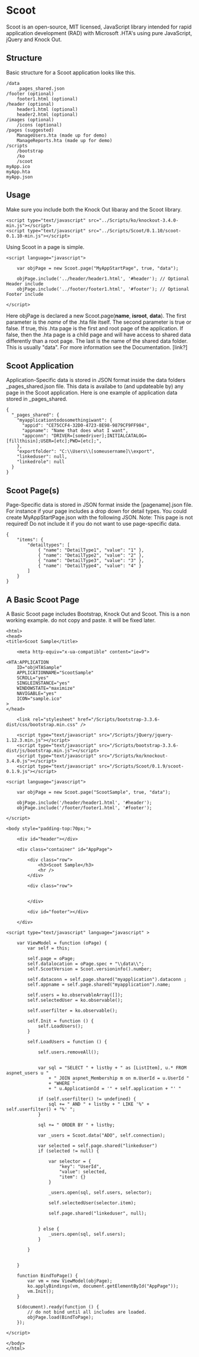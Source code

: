 # Scoot
Scoot is an open-source, MIT licensed, JavaScript library intended for rapid application development (RAD) with Microsoft 
.HTA's using pure JavaScript, jQuery and Knock Out. 

Structure
---------

Basic structure for a Scoot application looks like this.

	/data
		_pages_shared.json
	/footer (optional)
		footer1.html (optional)
	/header (optional)
		header1.html (optional)
		header2.html (optional)
	/images (optional)
		/icons (optional)
	/pages (suggested)
		ManageUsers.hta (made up for demo)
		ManageReports.hta (made up for demo)
	/scripts
		/bootstrap
		/ko
		/scoot
	myApp.ico
	myApp.hta
	myApp.json

Usage
-----

Make sure you include both the Knock Out libaray and the Scoot library.

    <script type="text/javascript" src="../Scripts/ko/knockout-3.4.0-min.js"></script>
    <script type="text/javascript" src="../Scripts/Scoot/0.1.10/scoot-0.1.10-min.js"></script>

Using Scoot in a page is simple.

	<script language="javascript">

		var objPage = new Scoot.page("MyAppStartPage", true, "data");

		objPage.include('../header/header1.html', '#header'); // Optional Header include
		objPage.include('../footer/footer1.html', '#footer'); // Optional Footer include
    
	</script>

Here objPage is declared a new Scoot.page(**name**, **isroot**, **data**). The first parameter is the *name* of the .hta file itself. The second parameter is
true or false. If true, this .hta page is the first and root page of the application. If false, then the .hta page is a child
page and will have access to shared data differently than a root page. The last is the name of the shared data folder. This is
usually "data". For more information see the Documentation. [link?]

Scoot Application
---------
Application-Specific data is stored in JSON format inside the data folders _pages_shared.json file. This data is availabe to 
(and updateable by) any page in the Scoot application. Here is one example of application data stored in _pages_shared.

	{
	  "_pages_shared": {
		"myapplicationtodosomethingiwant": {
		  "appid": "CE75CCF4-32D0-4723-8E98-9879CF9FF984",
		  "appname": "Name that does what I want",
		  "appconn": "DRIVER=[somedriver];INITIALCATALOG=[fillthisin];USER=[etc];PWD=[etc];",
		},
		"exportfolder": "C:\\Users\\[someusername]\\export",
		"linkeduser": null,
		"linkedrole": null
	  }
	}
	
Scoot Page(s)
----------

Page-Specific data is stored in JSON format inside the [pagename].json file. For instance if your page includes a drop down for detail types. You could create 
MyAppStartPage.json with the following JSON. Note: This page is not required! Do not include it if you do not want to use page-specific data.

	{
		"items": {
			"detailtypes": [
				{ "name": "DetailType1", "value": "1" },
				{ "name": "DetailType2", "value": "2" },
				{ "name": "DetailType3", "value": "3" },
				{ "name": "DetailType4", "value": "4" }
			]
		}
	}


A Basic Scoot Page
------------------

A Basic Scoot page includes Bootstrap, Knock Out and Scoot. This is a non working example. do not copy and paste. it will be fixed later.

	<html> 
	<head> 
	<title>Scoot Sample</title> 

		<meta http-equiv="x-ua-compatible" content="ie=9">
 
	<HTA:APPLICATION  
		ID="objHTASample" 
		APPLICATIONNAME="ScootSample" 
		SCROLL="yes" 
		SINGLEINSTANCE="yes" 
		WINDOWSTATE="maximize" 
		NAVIGABLE="yes"
		ICON="sample.ico"
	> 
	</head> 

		<link rel="stylesheet" href="/Scripts/bootstrap-3.3.6-dist/css/bootstrap.min.css" />    

		<script type="text/javascript" src="/Scripts/jQuery/jquery-1.12.3.min.js"></script>
		<script type="text/javascript" src="/Scripts/bootstrap-3.3.6-dist/js/bootstrap.min.js"></script>
		<script type="text/javascript" src="/Scripts/ko/knockout-3.4.0.js"></script>
		<script type="text/javascript" src="/Scripts/Scoot/0.1.9/scoot-0.1.9.js"></script>

	<script language="javascript">

		var objPage = new Scoot.page("ScootSample", true, "data");

		objPage.include('/header/header1.html', '#header');
		objPage.include('/footer/footer1.html', '#footer');
    
	</script>
        
	<body style="padding-top:70px;"> 

		<div id="header"></div>
    
		<div class="container" id="AppPage">

			<div class="row">
				<h3>Scoot Sample</h3>
				<hr />
			</div>

			<div class="row">

				
			</div>

			<div id="footer"></div>
        
		</div>
	
	<script type="text/javascript" language="javascript" >
            
		var ViewModel = function (oPage) {
			var self = this;

			self.page = oPage;
			self.datalocation = oPage.spec + "\\data\\";
			self.ScootVersion = Scoot.versioninfo().number;
        
			self.dataconn = self.page.shared("myapplication").dataconn ;
			self.appname = self.page.shared("myapplication").name;

			self.users = ko.observableArray([]);
			self.selectedUser = ko.observable();

			self.userfilter = ko.observable();
        
			self.Init = function () {
				self.LoadUsers();
			}

			self.LoadUsers = function () {

				self.users.removeAll();

            
				var sql = "SELECT " + listby + " as [ListItem], u.* FROM aspnet_users u "
					+ " JOIN aspnet_Membership m on m.UserId = u.UserId "
					+ "WHERE "
					+ " u.ApplicationId = '" + self.application + "' "

				if (self.userfilter() != undefined) {
					sql += " AND " + listby + " LIKE '%" + self.userfilter() + "%' ";
				}

				sql += " ORDER BY " + listby;
            
				var _users = Scoot.data("ADO", self.connection);

				var selected = self.page.shared("linkeduser")
				if (selected != null) {

					var selector = {
						"key": "UserId",
						"value": selected,
						"item": {}
					}

					_users.open(sql, self.users, selector);
                                
					self.selectedUser(selector.item);

					self.page.shared("linkeduser", null);


				} else {
					_users.open(sql, self.users);
				}
    
			}             

      
		}

		function BindToPage() {
			var vm = new ViewModel(objPage);
			ko.applyBindings(vm, document.getElementById("AppPage"));
			vm.Init();
		}
    
		$(document).ready(function () {
			// do not bind until all includes are loaded.   
			objPage.load(BindToPage);
		});
    
	</script>

	</body> 
	</html> 